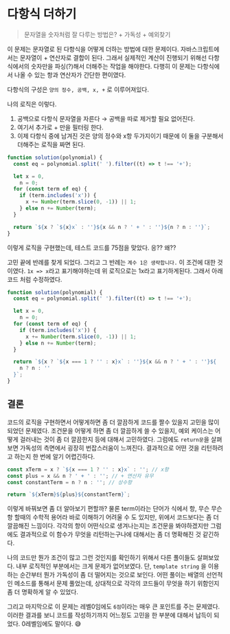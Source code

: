 # 다항식 더하기

> 문자열을 숫자처럼 잘 다루는 방법은? + 가독성 + 예외찾기

이 문제는 문자열로 된 다항식을 어떻게 더하는 방법에 대한 문제이다. 자바스크립트에서는 문자열이 + 연산자로 결합이 된다. 그래서 실제적인 계산이 진행되기 위해선 다항식에서의 숫자만을 파싱(?)해서 더해주는 작업을 해야한다.
다행히 이 문제는 다항식에서 나올 수 있는 항과 연산자가 간단한 편이였다.

다항식의 구성은 `양의 정수, 공백, x, +` 로 이루어져있다.

나의 로직은 이렇다.

1. 공백으로 다항식 문자열을 자른다 → 공백을 따로 제거할 필요 없어진다.
2. 여기서 추가로 + 만을 필터링 한다.
3. 이제 다항식 중에 남겨진 것은 양의 정수와 x항 두가지이기 때문에 이 둘을 구분해서 더해주는 로직을 짜면 된다.

```js
function solution(polynomial) {
  const eq = polynomial.split(' ').filter((t) => t !== '+');

  let x = 0,
    n = 0;
  for (const term of eq) {
    if (term.includes('x')) {
      x += Number(term.slice(0, -1)) || 1;
    } else n += Number(term);
  }

  return `${x ? `${x}x` : ''}${x && n ? ' + ' : ''}${n ? n : ''}`;
}
```

이렇게 로직을 구현했는데, 테스트 코드를 75점을 맞았다. 응?? 왜??

고민 끝에 반례를 찾게 되었다. 그리고 그 반례는 `계수 1은 생략합니다.` 이 조건에 대한 것이였다. `1x => x`라고 표기해야하는데 위 로직으로는 1x라고 표기하게된다. 그래서 아래 코드 처럼 수정하였다.

```js
function solution(polynomial) {
  const eq = polynomial.split(' ').filter((t) => t !== '+');

  let x = 0,
    n = 0;
  for (const term of eq) {
    if (term.includes('x')) {
      x += Number(term.slice(0, -1)) || 1;
    } else n += Number(term);
  }

  return `${x ? `${x === 1 ? '' : x}x` : ''}${x && n ? ' + ' : ''}${
    n ? n : ''
  }`;
}
```

## 결론

코드의 로직을 구현하면서 어떻게하면 좀 더 깔끔하게 코드를 짤수 있을지 고민을 많이되었던 문제였다. 조건문을 어떻게 하면 좀 더 깔끔하게 쓸 수 있을지, 예외 케이스는 어떻게 걸러내는 것이 좀 더 깔끔한지 등에 대해서 고민하였다. 그럼에도 `return문`을 살펴보면 가독성의 측면에서 굉장히 번잡스러움이 느껴진다. 결과적으로 어떤 것을 리턴하려고 하는지 한 번에 알기 어렵긴하다.

```js
const xTerm = x ? `${x === 1 ? '' : x}x` : ''; // x항
const plus = x && n ? ' + ' : ''; // + 연산자 유무
const constantTerm = n ? n : ''; // 상수항

return `${xTerm}${plus}${constantTerm}`;
```

이렇게 바꿔보면 좀 더 알아보기 편할까? 물론 term이라는 단어가 식에서 항, 무슨 무슨 항 할때의 수학적 용어라 바로 이해하기 어려울 수 도 있지만, 위에서 코드보다는 좀 더 깔끔해진 느낌이다. 각각의 항이 어떤식으로 생겨나는지는 조건문을 봐야하겠지만 그럼에도 결과적으로 이 함수가 무엇을 리턴하는구나에 대해서는 좀 더 명확해진 것 같긴하다.

나의 코드만 뭔가 조건이 많고 그런 것인지를 확인하기 위해서 다른 풀이들도 살펴보았다. 내부 로직적인 부분에서는 크게 문제가 없어보였다. 단, `template string` 을 이용하는 순간부터 뭔가 가독성이 좀 더 떨어지는 것으로 보인다. 어떤 풀이는 배열의 선언적인 메소드를 통해서 문제 풀었는데, 상대적으로 각각의 코드들이 무엇을 하기 위함인지 좀 더 명확하게 알 수 있었다.

그리고 마지막으로 이 문제는 레벨0임에도 `6점`이라는 매우 큰 포인트를 주는 문제였다. 이러한 결과를 보니 코드를 작성하기까지 어느정도 고민을 한 부분에 대해서 납득이 되었다. 0레벨임에도 말이다. 😅
